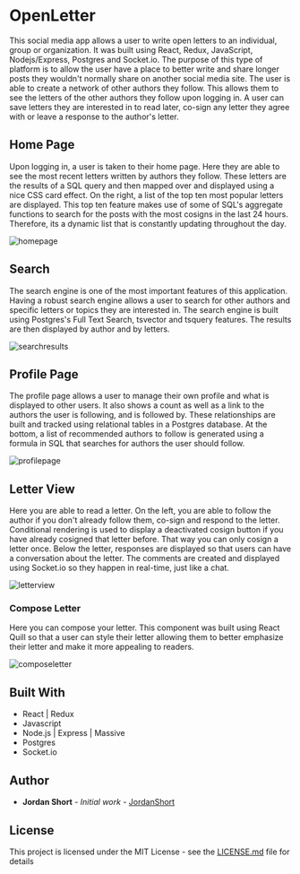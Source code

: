 # OpenLetter

This social media app allows a user to write open letters to an individual, group or organization.  It was built using React, Redux, JavaScript, Nodejs/Express, Postgres and Socket.io.  The purpose of this type of platform is to allow the user have a place to better write and share longer posts they wouldn't normally share on another social media site.  The user is able to create a network of other authors they follow.  This allows them to see the letters of the other authors they follow upon logging in.  A user can save letters they are interested in to read later, co-sign any letter they agree with or leave a response to the author's letter.


## Home Page

Upon logging in, a user is taken to their home page.  Here they are able to see the most recent letters written by authors they follow. These letters are the results of a SQL query and then mapped over and displayed using a nice CSS card effect.  On the right, a list of the top ten most popular letters are displayed.  This top ten feature makes use of some of SQL's aggregate functions to search for the posts with the most cosigns in the last 24 hours.  Therefore, its a dynamic list that is constantly updating throughout the day.

![homepage](https://user-images.githubusercontent.com/32680642/38476887-47a66a1a-3b6d-11e8-90e5-e96bfb2c13c9.PNG)


## Search

The search engine is one of the most important features of this application.  Having a robust search engine allows a user to search for other authors and specific letters or topics they are interested in.  The search engine is built using Postgres's Full Text Search, tsvector and tsquery features.  The results are then displayed by author and by letters.

![searchresults](https://user-images.githubusercontent.com/32680642/38476899-51822e16-3b6d-11e8-83bc-c747ae9e3503.PNG)


## Profile Page

The profile page allows a user to manage their own profile and what is displayed to other users.  It also shows a count as well as a link to the authors the user is following, and is followed by.  These relationships are built and tracked using relational tables in a Postgres database.  At the bottom, a list of recommended authors to follow is generated using a formula in SQL that searches for authors the user should follow.

![profilepage](https://user-images.githubusercontent.com/32680642/38476909-580e0aa2-3b6d-11e8-8616-93e69495c979.PNG)

## Letter View

Here you are able to read a letter.  On the left, you are able to follow the author if you don't already follow them, co-sign and respond to the letter.  Conditional rendering is used to display a deactivated cosign button if you have already cosigned that letter before.  That way you can only cosign a letter once.  Below the letter, responses are displayed so that users can have a conversation about the letter.  The comments are created and displayed using Socket.io so they happen in real-time, just like a chat.

![letterview](https://user-images.githubusercontent.com/32680642/38476913-5d32f434-3b6d-11e8-8033-9b4bf47b605e.PNG)

### Compose Letter
Here you can compose your letter.  This component was built using React Quill so that a user can style their letter allowing them to better emphasize their letter and make it more appealing to readers.

![composeletter](https://user-images.githubusercontent.com/32680642/38476918-62ce49ac-3b6d-11e8-995c-7040a0fd1eab.PNG)


## Built With

* React | Redux
* Javascript
* Node.js | Express | Massive
* Postgres
* Socket.io



## Author

* **Jordan Short** - *Initial work* - [JordanShort](https://github.com/jordanshort)

## License

This project is licensed under the MIT License - see the [LICENSE.md](LICENSE.md) file for details
